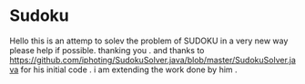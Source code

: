 Sudoku
======

Hello this is an attemp to solev the problem of SUDOKU in a very new way please help if possible.
thanking you .
and thanks to https://github.com/iphoting/SudokuSolver.java/blob/master/SudokuSolver.java for his initial code .
i am extending the work done by him .
